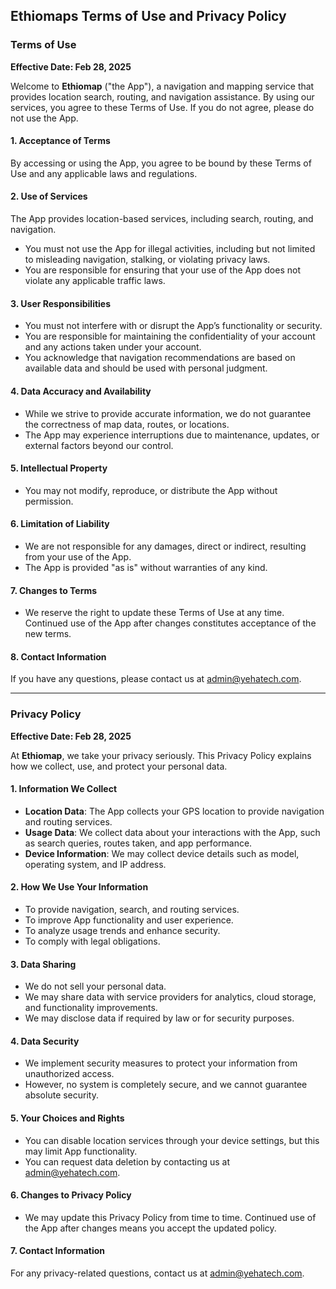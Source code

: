 ## Ethiomaps Terms of Use and Privacy Policy

### Terms of Use

**Effective Date: Feb 28, 2025**

Welcome to **Ethiomap** ("the App"), a navigation and mapping service that provides location search, routing, and navigation assistance. By using our services, you agree to these Terms of Use. If you do not agree, please do not use the App.

#### 1. Acceptance of Terms

By accessing or using the App, you agree to be bound by these Terms of Use and any applicable laws and regulations.

#### 2. Use of Services

The App provides location-based services, including search, routing, and navigation.

- You must not use the App for illegal activities, including but not limited to misleading navigation, stalking, or violating privacy laws.
- You are responsible for ensuring that your use of the App does not violate any applicable traffic laws.

#### 3. User Responsibilities

- You must not interfere with or disrupt the App’s functionality or security.
- You are responsible for maintaining the confidentiality of your account and any actions taken under your account.
- You acknowledge that navigation recommendations are based on available data and should be used with personal judgment.

#### 4. Data Accuracy and Availability

- While we strive to provide accurate information, we do not guarantee the correctness of map data, routes, or locations.
- The App may experience interruptions due to maintenance, updates, or external factors beyond our control.

#### 5. Intellectual Property

- You may not modify, reproduce, or distribute the App without permission.

#### 6. Limitation of Liability

- We are not responsible for any damages, direct or indirect, resulting from your use of the App.
- The App is provided "as is" without warranties of any kind.

#### 7. Changes to Terms

- We reserve the right to update these Terms of Use at any time. Continued use of the App after changes constitutes acceptance of the new terms.

#### 8. Contact Information

If you have any questions, please contact us at admin@yehatech.com.

---

### Privacy Policy

**Effective Date: Feb 28, 2025**

At **Ethiomap**, we take your privacy seriously. This Privacy Policy explains how we collect, use, and protect your personal data.

#### 1. Information We Collect

- **Location Data**: The App collects your GPS location to provide navigation and routing services.
- **Usage Data**: We collect data about your interactions with the App, such as search queries, routes taken, and app performance.
- **Device Information**: We may collect device details such as model, operating system, and IP address.

#### 2. How We Use Your Information

- To provide navigation, search, and routing services.
- To improve App functionality and user experience.
- To analyze usage trends and enhance security.
- To comply with legal obligations.

#### 3. Data Sharing

- We do not sell your personal data.
- We may share data with service providers for analytics, cloud storage, and functionality improvements.
- We may disclose data if required by law or for security purposes.

#### 4. Data Security

- We implement security measures to protect your information from unauthorized access.
- However, no system is completely secure, and we cannot guarantee absolute security.

#### 5. Your Choices and Rights

- You can disable location services through your device settings, but this may limit App functionality.
- You can request data deletion by contacting us at admin@yehatech.com.

#### 6. Changes to Privacy Policy

- We may update this Privacy Policy from time to time. Continued use of the App after changes means you accept the updated policy.

#### 7. Contact Information

For any privacy-related questions, contact us at admin@yehatech.com.
